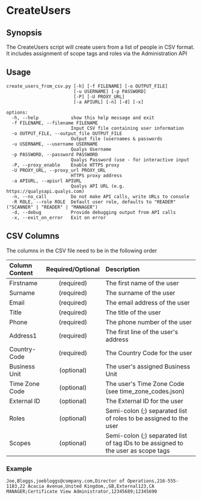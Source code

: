 # CreateUsers

## Synopsis
The CreateUsers script will create users from a list of people in CSV format.  It includes assignment of scope tags and 
roles via the Administration API

## Usage
```
create_users_from_csv.py [-h] [-f FILENAME] [-o OUTPUT_FILE] 
                         [-u USERNAME] [-p PASSWORD] 
                         [-P] [-U PROXY_URL] 
                         [-a APIURL] [-n] [-d] [-x]

options:
  -h, --help            show this help message and exit
  -f FILENAME, --filename FILENAME
                        Input CSV file containing user information
  -o OUTPUT_FILE, --output_file OUTPUT_FILE
                        Output file (usernames & passwords
  -u USERNAME, --username USERNAME
                        Qualys Username
  -p PASSWORD, --password PASSWORD
                        Qualys Password (use - for interactive input
  -P, --proxy_enable    Enable HTTPS proxy
  -U PROXY_URL, --proxy_url PROXY_URL
                        HTTPS proxy address
  -a APIURL, --apiurl APIURL
                        Qualys API URL (e.g. https://qualysapi.qualys.com)
  -n, --no_call         Do not make API calls, write URLs to console
  -R ROLE, --role ROLE  Default user role, defaults to "READER" ("SCANNER" | "READER" | "MANAGER")
  -d, --debug           Provide debugging output from API calls
  -x, --exit_on_error   Exit on error
```

## CSV Columns
The columns in the CSV file need to be in the following order

| Column Content  | Required/Optional | Description                                                                       |
|:-----------------|:-----------------:|:----------------------------------------------------------------------------------|
| Firstname       |    (required)     | The first name of the user                                                        |
| Surname         |    (required)     | The surname of the user                                                           |
| Email           |    (required)     | The email address of the user                                                     |
| Title           |    (required)     | The title of the user                                                             |
| Phone           |    (required)     | The phone number of the user                                                      |
| Address1        |    (required)     | The first line of the user's address                                              |
| Country-Code    |    (required)     | The Country Code for the user                                                     |
| Business Unit   |    (optional)     | The user's assigned Business Unit                                                 |
| Time Zone Code  |    (optional)     | The user's Time Zone Code (see time_zone_codes.json)                              |
| External ID     |    (optional)     | The External ID for the user                                                      |
| Roles           |    (optional)     | Semi-colon (;) separated list of roles to be assigned to the user                 |
| Scopes          |    (optional)     | Semi-colon (;) separated list of tag IDs to be assigned to the user as scope tags |

### Example

```
Joe,Bloggs,joebloggs@company.com,Director of Operations,216-555-1183,22 Acacia Avenue,United Kingdom,,GB,External123,CA MANAGER;Certificate View Administrator,12345689;12345690
```